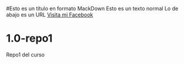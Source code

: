 
#Esto es un título en formato MackDown
Esto es un texto normal 
Lo de abajo es un URL
[Visita mi Facebook](https://www.facebook.com/VictorMendozaLanche)
# 1.0-repo1
Repo1 del curso
